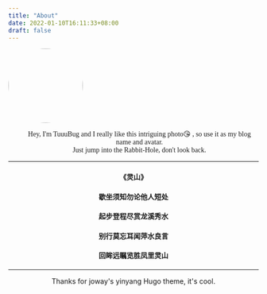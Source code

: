 ```yaml
---
title: "About"
date: 2022-01-10T16:11:33+08:00
draft: false
---
```



<img style ="width: 150px;border-radius: 150px;margin: auto;" src="/avatar.jpg" width="150px"/>
<ul>
  <li style="font-family: serif;list-style: none;text-align: center;">Hey, I'm TuuuBug and I really like this intriguing photo😘 , so use it as my blog name and avatar.</li>
  <li style="font-family: serif;list-style: none;text-align: center;">Just jump into the Rabbit-Hole, don't look back.</li>
</ul>

---

#### <center>《灵山》</center>
#### <center>歇坐须知勿论他人短处</center>
#### <center>起步登程尽赏龙溪秀水</center>
#### <center>别行莫忘耳闻萍水良言</center>
#### <center>回眸远瞩览胜凤里灵山</center>

---

<center>Thanks for joway's yinyang Hugo theme, it's cool.</center>
